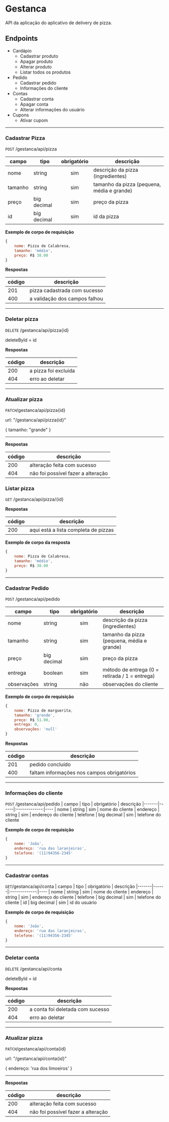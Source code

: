 # Gestanca

API da aplicação do aplicativo de delivery de pizza.

## Endpoints

- Cardápio
    - Cadastrar produto
    - Apagar produto
    - Alterar produto
    - Listar todos os produtos
- Pedido
    - Cadastrar pedido
    - Informações do cliente
- Contas
    - Cadastrar conta
    - Apagar conta
    - Alterar informações do usuário
- Cupons
    - Ativar cupom

---

### Cadastrar Pizza

`POST` /gestanca/api/pizza

| campo | tipo | obrigatório | descrição
|-------|------|:-------------:|----
| nome | string | sim | descrição da pizza (ingredientes)
| tamanho | string | sim | tamanho da pizza (pequena, média e grande)
| preço | big decimal | sim | preço da pizza 
| id | big decimal | sim | id da pizza

  **Exemplo de corpo de requisição**

```js 
{
    nome: Pizza de Calabresa,
    tamanho: 'médio',
    preço: R$ 38.00
}
```

**Respostas**

| código | descrição
|-|-
|201| pizza cadastrada com sucesso
|400| a validação dos campos falhou

---
### Deletar pizza

`DELETE` /gestanca/api/pizza{id}


deleteById = id

**Respostas**

| código | descrição
|-|-
|200| a pizza foi excluida
|404| erro ao deletar 


---
### Atualizar pizza

`PATCH`/gestanca/api/pizza{id}

url: "/gestanca/api/pizza{id}"

{
tamanho: "grande"
}

---

**Respostas**

| código | descrição
|-|-
|200| alteração feita com sucesso
|404| não foi possível fazer a alteração


### Listar pizza

`GET` /gestanca/api/pizza/{id}

**Respostas**

| código | descrição
|-|-
|200| aqui está a lista completa de pizzas


**Exemplo de corpo da resposta**
```js 
{
    nome: Pizza de Calabresa,
    tamanho: 'médio',
    preço: R$ 38.00
}
```

-----------------------
### Cadastrar Pedido
`POST` /gestanca/api/pedido

| campo | tipo | obrigatório | descrição
|-------|------|:-------------:|----
| nome | string | sim | descrição da pizza (ingredientes)
| tamanho | string | sim | tamanho da pizza (pequena, média e grande)
| preço | big decimal | sim | preço da pizza 
| entrega | boolean | sim | método de entrega (0 = retirada / 1 = entrega)
| observações | string | não | observações do cliente

  **Exemplo de corpo de requisição**

```js 
{
    nome: Pizza de marguerita,
    tamanho: 'grande',
    preço: R$ 51.00,
    entrega: 0, 
    observações: 'null'
}
```
**Respostas**

| código | descrição
|-|-
|201| pedido concluído
|400| faltam informações nos campos obrigatórios

---
### Informações do cliente
`POST` /gestanca/api/pedido
| campo | tipo | obrigatório | descrição
|-------|------|:-------------:|----
| nome | string | sim | nome do cliente
| endereço | string | sim | endereço do cliente
| telefone | big decimal | sim | telefone do cliente 

  **Exemplo de corpo de requisição**

```js 
{
    nome: 'João',
    endereço: 'rua das laranjeiras',
    telefone: '(11)94356-2345'
}
```

-----------------------
### Cadastrar contas
`GET`/gestanca/api/conta
| campo | tipo | obrigatório | descrição
|-------|------|:-------------:|----
| nome | string | sim | nome do cliente
| endereço | string | sim | endereço do cliente
| telefone | big decimal | sim | telefone do cliente 
| id | big decimal | sim | id do usuário

  **Exemplo de corpo de requisição**

```js 
{
    nome: 'João',
    endereço: 'rua das laranjeiras',
    telefone: '(11)94356-2345'
}
```
---
### Deletar conta
`DELETE` /gestanca/api/conta


deleteById = id

**Respostas**

| código | descrição
|-|-
|200| a conta foi deletada com sucesso
|404| erro ao deletar 

---
### Atualizar pizza

`PATCH`/gestanca/api/conta{id}

url: "/gestanca/api/conta{id}"

{
endereço: 'rua dos limoeiros'
}

---

**Respostas**

| código | descrição
|-|-
|200| alteração feita com sucesso
|404| não foi possível fazer a alteração
